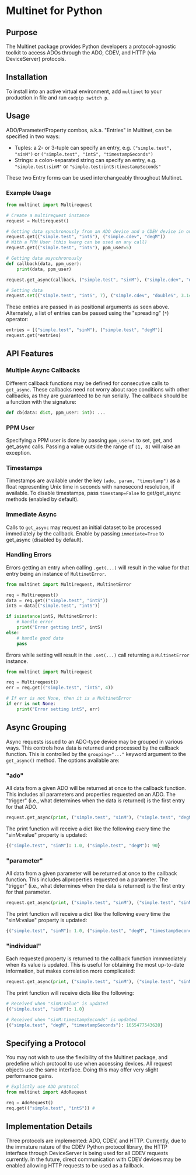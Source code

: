 # Multinet for Python

## Purpose

The Multinet package provides Python developers a protocol-agnostic toolkit to access ADOs through the ADO, CDEV, and HTTP (via DeviceServer) protocols.

## Installation

To install into an active virtual environment, add `multinet` to your production.in file and run `cadpip switch p`.

## Usage

ADO/Parameter/Property combos, a.k.a. "Entries" in Multinet, can be specified in two ways:
- Tuples: a 2- or 3-tuple can specify an entry, e.g. `("simple.test", "sinM")` or `("simple.test", "intS", "timestampSeconds")`
- Strings: a colon-separated string can specify an entry, e.g. `"simple.test:sinM"` or `"simple.test:intS:timestampSeconds"`
  
These two Entry forms can be used interchangeably throughout Multinet.


### Example Usage
```python
from multinet import Multirequest

# Create a multirequest instance
request = Multirequest()

# Getting data synchronously from an ADO device and a CDEV device in one call
request.get(("simple.test", "intS"), ("simple.cdev", "degM"))
# With a PPM User (this kwarg can be used on any call)
request.get(("simple.test", "intS"), ppm_user=5)

# Getting data asynchronously
def callback(data, ppm_user):
    print(data, ppm_user)

request.get_async(callback, ("simple.test", "sinM"), ("simple.cdev", "degM"))

# Setting data
request.set(("simple.test", "intS", 7), ("simple.cdev", "doubleS", 3.14))
```



These entries are passed in as positional arguments as seen above. Alternately, a list of entries can be passed using the "spreading" (`*`) operator:

``` python
entries = [("simple.test", "sinM"), ("simple.test", "degM")]
request.get(*entries)
```

## API Features

### Multiple Async Callbacks

Different callback functions may be defined for consecutive calls to `get_async`. These callbacks need not worry about race conditions with other callbacks, as they are guaranteed to be run serially. The callback should be a function with the signature:

```python
def cb(data: dict, ppm_user: int): ...
```

### PPM User

Specifying a PPM user is done by passing `ppm_user=1` to set, get, and get_async calls. Passing a value outside the range of `[1, 8]` will raise an exception.

### Timestamps

Timestamps are available under the key `(ado, param, "timestamp")` as a float representing Unix time in seconds with nanosecond resolution, if available. To disable timestamps, pass `timestamp=False` to get/get_async methods (enabled by default).

### Immediate Async

Calls to `get_async` may request an initial dataset to be processed immediately by the callback. Enable by passing `immediate=True` to get_async (disabled by default).

### Handling Errors

Errors getting an entry when calling `.get(...)` will result in the value for that entry being an instance of `MultinetError`.

```python
from multinet import Multirequest, MultinetError

req = Multirequest()
data = req.get(("simple.test", "intS"))
intS = data[("simple.test", "intS")]

if isinstance(intS, MultinetError):
    # handle error
    print("Error getting intS", intS)
else:
    # handle good data
    pass
```

Errors while setting will result in the `.set(...)` call returning a `MultinetError` instance.

```python
from multinet import Multirequest

req = Multirequest()
err = req.get(("simple.test", "intS", 4))

# If err is not None, then it is a MultinetError
if err is not None:
    print("Error setting intS", err)
```

## Async Grouping
Async requests issued to an ADO-type device may be grouped in various ways. This controls how data is returned and processed by the callback function. This is controlled by the `grouping="..."` keyword argument to the `get_async()` method. The options available are:

### "ado"
All data from a given ADO will be returned at once to the callback function. This includes all parameters and properties requested on an ADO. The "trigger" (i.e., what determines when the data is returned) is the first entry for that ADO.
``` python
request.get_async(print, ("simple.test", "sinM"), ("simple.test", "degM"), grouping="ado")
```
The print function will receive a dict like the following every time the "sinM:value" property is updated:
``` python
{("simple.test", "sinM"): 1.0, ("simple.test", "degM"): 90}
```

### "parameter"
All data from a given parameter will be returned at once to the callback function. This includes allproperties requested on a parameter. The "trigger" (i.e., what determines when the data is returned) is the first entry for that parameter.
``` python
request.get_async(print, ("simple.test", "sinM"), ("simple.test", "sinM", "timestampSeconds"), grouping="parameter")
```
The print function will receive a dict like the following every time the "sinM:value" property is updated:
``` python
{("simple.test", "sinM"): 1.0, ("simple.test", "degM", "timestampSeconds"): 1655477543628}
```

### "individual"
Each requested property is returned to the callback function immmediately when its value is updated. This is useful for obtaining the most up-to-date information, but makes correlation more complicated:
``` python
request.get_async(print, ("simple.test", "sinM"), ("simple.test", "sinM", "timestampSeconds"), grouping="parameter")
```
The print function will receive dicts like the following:
``` python
# Received when "sinM:value" is updated
{("simple.test", "sinM"): 1.0} 

# Received when "sinM:timestampSeconds" is updated
{("simple.test", "degM", "timestampSeconds"): 1655477543628} 
```

## Specifying a Protocol

You may not wish to use the flexibility of the Multinet package, and predefine which protocol to use when accessing devices. All request objects use the same interface. Doing this may offer very slight performance gains.

```python
# Explictly use ADO protocol
from multinet import AdoRequest

req = AdoRequest()
req.get(("simple.test", "intS")) #
```

## Implementation Details

Three protocols are implemented: ADO, CDEV, and HTTP. Currently, due to the immature nature of the CDEV Python protocol library, the HTTP interface through DeviceServer is being used for all CDEV requests currently. In the future, direct communication with CDEV devices may be enabled allowing HTTP requests to be used as a fallback.
